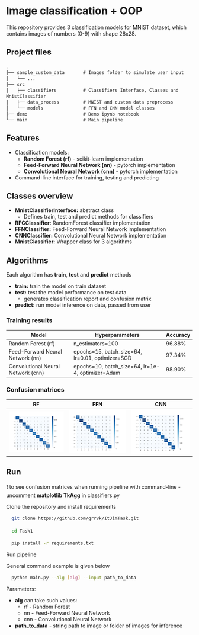 # Image classification + OOP

This repository provides 3 classification models for MNIST dataset, 
which contains images of numbers (0-9) with shape 28x28.

## Project files

```
.
├── sample_custom_data       # Images folder to simulate user input
│   └── ...  
├── src                    
│   ├── classifiers          # Classifiers Interface, Classes and MnistClassifier
│   ├── data_process         # MNIST and custom data preprocess
│   └── models               # FFN and CNN model classes
├── demo                     # Demo ipynb notebook
└── main                     # Main pipeline 

```


## Features
- Classification models:
  - **Random Forest (rf)** - scikit-learn implementation
  - **Feed-Forward Neural Network (nn)** - pytorch implementation
  - **Convolutional Neural Network (cnn)** - pytorch implementation
- Command-line interface for training, testing and predicting

## Classes overview

- **MnistClassifierInterface:** abstract class
  - Defines train, test and predict methods for classifiers 
- **RFCClassifier:** RandomForest classifier implementation
- **FFNClassifier:** Feed-Forward Neural Network implementation
- **CNNClassifier:** Convolutional Neural Network implementation
- **MnistClassifier:** Wrapper class for 3 algorithms

## Algorithms

Each algorithm has **train**, **test** and **predict** methods
- **train:** train the model on train dataset
- **test:** test the model performance on test data
  - generates classification report and confusion matrix
- **predict:** run model inference on data, passed from user

### Training results

| Model       | Hyperparameters                                   | Accuracy |
|-------------|---------------------------------------------------|----------|
| Random Forest (rf) | n_estimators=100                                  | 96.88%   |
| Feed-Forward Neural Network (nn) | epochs=15, batch_size=64, lr=0.01, optimizer=SGD  | 97.34%   |
| Convolutional Neural Network (cnn) | epochs=10, batch_size=64, lr=1e-4, optimizer=Adam | 98.90%   |

### Confusion matrices

| RF                           | FFN                           | CNN                            |   
|------------------------------|-------------------------------|--------------------------------|
| ![RF cfm](RM_display/rf.png) | ![FFN cfm](RM_display/nn.png) | ![CNN cfm](RM_display/cnn.png) |

## Run

:exclamation: to see confusion matrices when running pipeline with command-line - 
uncomment **matplotlib TkAgg**  in classifiers.py

Clone the repository and install requirements

```bash
  git clone https://github.com/grrvk/ItJimTask.git
  
  cd Task1
  
  pip install -r requirements.txt
```

Run pipeline

General command example is given below
```bash
  python main.py --alg [alg] --input path_to_data
```

Parameters:
- **alg** can take such values:
  - rf - Random Forest
  - nn - Feed-Forward Neural Network
  - cnn - Convolutional Neural Network
- **path_to_data** - string path to image or folder of images for inference








